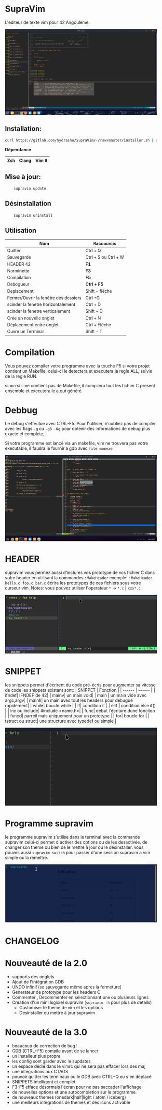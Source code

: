 # SupraVim

L'editeur de texte vim pour 42 Angoulême.

<img src="img/readme.png"/>

## Installation:

```bash
curl https://gitlab.com/hydrasho/SupraVim/-/raw/master/installer.sh | sh
```
**Dépendance**

| Zsh | Clang | Vim 8 |
|-----|-------|-------|

## Mise à jour:
```bash
    supravim update
```




## Désinstallation

```bash
    supravim uninstall
```
## Utilisation

| Nom | Raccourcis |
| ------ | ------ |
| Quitter | Ctrl + Q |
| Sauvegarde | Ctrl + S ou Ctrl + W |
| HEADER 42| **F1**|
| Norminette | **F3**|
| Compilation | **F5**|
| Debogueur | **Ctrl + F5**|
| Deplacement | Shift - flèche|
| Fermer/Ouvrir la fenêtre des dossiers | Ctrl +G |
| scinder la fenetre horizontalement | Ctrl + D|
| scinder la fenetre verticalement | Shift + D|
| Crée un nouvelle onglet | Ctrl + N|
| Déplacement entre onglet | Ctrl + Flèche|
| Ouvre un Terminal | Shift - T|

# Compilation

Vous pouvez compiler votre programme avec la touche F5
si votre projet contient un Makefile, celui-ci le detectera et executera la regle
ALL,  suivie de la regle RUN.

sinon si il ne contient pas de Makefile,
il compilera tout les fichier C present ensemble et executera le a.out généré.

# Debbug

Le debug s'effectue avec CTRL-F5.
Pour l'utiliser, n'oubliez pas de compiler avec les flags `-g` ou `-g3 -Og` pour obtenir des informations
de debug plus exacte et complete.

Si votre programme est lancé via un makefile, vim ne trouvera pas votre executable, il faudra le fournir a gdb
avec `file monexe`

<img src="img/GDB.png"/>

# HEADER

supravim vous permez aussi d'inclures vos prototype de vos fichier C dans votre header en utilisant la commandes `:MakeHeader`
exemple:  `:MakeHeader hello.c foo.c bar.c` écrira les prototypes de ces fichiers sous votre curseur vim.
Notes: vous pouvez utiliser l'operateur `*` ->  `*.c` | `xxx*.c`

<img src="img/header.gif"/>

# SNIPPET

les snippets permet d'écrirent du code pré-écris pour augmenter sa vitesse de code les snippets existant sont:
| SNIPPET | Fonction |
| ------ | ------ |
| ifndef| IFNDEF de 42|
| mainv| un main void|
| main | un main vide avec argc,argv|
| mainh|  un main avec tout les headers pour debugué rapidement|
| while| boucle while |
| if| condition if |
| elif | condition else if() |
| inc ou include| #include <name.h>|
| func| debut l'écriture dune fonciton |
| funcd| parreil mais uniquement pour un prototype |
| for| boucle for |
| tstruct ou struct| une structure avec typedef ou simple |

<img src="img/Snipets.gif"/>

# Programme supravim
le programme supravim s'utilise dans le terminal avec la commande supravim
celui-ci permet d'activer des options ou de les desactivée. de changer son theme ou bien de le mettre à jour ou le désinstaller.
vous pouves aussi ``supravim switch`` pour passer d'une session supravim a vim simple ou la remettre.

<img src="img/theme-binary.gif"/>

# CHANGELOG
# Nouveauté de la 2.0

- supports des onglets
- Ajout de l'intégration GDB
- UNDO infini! (se sauvegarde même après la fermeture)
- Generateur de prototype pour les headers C
- Commenter , Decommenter en selectionnant une ou plusieurs lignes
- Creation d'un mini logiciel supravim (`supravim -h` pour plus de details)
    * Customiser le theme de vim et les options
    * Desinstaller ou mettre à jour supravim

# Nouveauté de la 3.0

- beaucoup de correction de bug !
- GDB (CTRL+F5) compile avant de se lancer
- un installeur plus propre
- les config sont garder avec le supdates
- un espace dédié dans le vimrc qui ne sera pas effacer lors des maj
- une integrations aux CTAGS
- pouvoir quitter les terminaux ou le GDB avec CTRL+Q ou s'en deplacé
- SNIPPETS intelligent et complet.
- F3-F5 efface désormais l'écran pour ne pas saccader l'affichage
- de nouvelles options et une autocompletion sur le programme.
- de nouveaux themes (onedark|half|light / atom / iceberg)
- une meilleurs integrations de themes et des icons activable.
